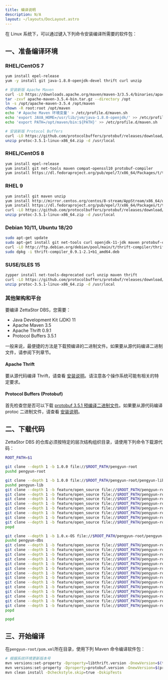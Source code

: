 ```yaml
---
title: 编译说明
description: N/A
layout: ~/layouts/DocLayout.astro
---
```


在 Linux 系统下，可以通过键入下列命令安装编译所需要的软件包：

## 一、准备编译环境

### RHEL/CentOS 7
```bash
yum install epel-release
yum -y install git java-1.8.0-openjdk-devel thrift curl unzip

# 安装新版 Apache Maven
curl -LO https://downloads.apache.org/maven/maven-3/3.5.4/binaries/apache-maven-3.5.4-bin.tar.gz
tar -zxvf apache-maven-3.5.4-bin.tar.gz --directory /opt
ln -s /opt/apache-maven-3.5.4 /opt/maven
chown -R root:root /opt/maven
echo '# Apache Maven 环境变量' > /etc/profile.d/maven.sh
echo 'export JAVA_HOME=/usr/lib/jvm/java-1.8.0-openjdk/' >> /etc/profile.d/maven.sh
echo 'export PATH=/opt/maven/bin:${PATH}' >> /etc/profile.d/maven.sh

# 安装新版 Protocol Buffers
curl -LO https://github.com/protocolbuffers/protobuf/releases/download/v3.5.1/protoc-3.5.1-linux-x86_64.zip
unzip protoc-3.5.1-linux-x86_64.zip -d /usr/local
```

### RHEL/CentOS 8
```bash
yum install epel-release
yum install git net-tools maven compat-openssl10 protobuf-compiler
yum install https://dl.fedoraproject.org/pub/epel/7/x86_64/Packages/t/thrift-0.9.1-15.el7.x86_64.rpm
```

### RHEL 9
```bash
yum install git maven unzip
yum install http://mirror.centos.org/centos/8-stream/AppStream/x86_64/os/Packages/compat-openssl10-1.0.2o-3.el8.x86_64.rpm
yum install https://dl.fedoraproject.org/pub/epel/7/x86_64/Packages/t/thrift-0.9.1-15.el7.x86_64.rpm
curl -LO https://github.com/protocolbuffers/protobuf/releases/download/v3.5.1/protoc-3.5.1-linux-x86_64.zip
unzip protoc-3.5.1-linux-x86_64.zip -d /usr/local
```

### Debian 10/11, Ubuntu 18/20
```bash
sudo apt-get update
sudo apt-get install git net-tools curl openjdk-11-jdk maven protobuf-compiler
curl -LO http://ftp.debian.org/debian/pool/main/t/thrift-compiler/thrift-compiler_0.9.1-2.1+b1_amd64.deb
sudo dpkg -i thrift-compiler_0.9.1-2.1+b1_amd64.deb
```

### SUSE/SLES 15
```bash
zypper install net-tools-deprecated curl unzip maven thrift
curl -LO https://github.com/protocolbuffers/protobuf/releases/download/v3.5.1/protoc-3.5.1-linux-x86_64.zip
unzip protoc-3.5.1-linux-x86_64.zip -d /usr/local
```

### 其他架构和平台
要编译 ZettaStor DBS，您需要：
- Java Development Kit (JDK) 11
- Apache Maven 3.5
- Apache Thrift 0.9.1
- Protocol Buffers 3.5.1

一般来说，最便捷的方法是下载预编译的二进制文件。如果要从源代码编译二进制文件，请参阅下列章节。

#### Apache Thrift
要从源代码编译 Thrift，请查看 [安装说明](https://thrift.apache.org/docs/install/)。请注意各个操作系统可能有相关的特定要求。

#### Protocol Buffers (Protobuf)
首先检查您是否可以下载 [protobuf 3.5.1 预编译二进制文件](https://github.com/protocolbuffers/protobuf/releases/tag/v3.5.1)。如果要从源代码编译 protoc 二进制文件，请查看 [安装说明](https://github.com/protocolbuffers/protobuf/blob/main/src/README.md)。

## 二、下载代码
ZettaStor DBS 的仓库必须按特定的层次结构组织目录，请使用下列命令下载源代码：
```bash
ROOT_PATH=$1

git clone --depth 1 -b 1.0.0 file://$ROOT_PATH/pengyun-root
pushd pengyun-root

git clone --depth 1 -b 1.0.0 file://$ROOT_PATH/pengyun-root/pengyun-lib
pushd pengyun-lib
git clone --depth 1 -b feature/open_source file://$ROOT_PATH/pengyun-root/pengyun-lib/pengyun-core
git clone --depth 1 -b feature/open_source file://$ROOT_PATH/pengyun-root/pengyun-lib/pengyun-database_core
git clone --depth 1 -b feature/open_source file://$ROOT_PATH/pengyun-root/pengyun-lib/pengyun-models
git clone --depth 1 -b feature/open_source file://$ROOT_PATH/pengyun-root/pengyun-lib/pengyun-dih_model
git clone --depth 1 -b feature/open_source file://$ROOT_PATH/pengyun-root/pengyun-lib/pengyun-dih_client
git clone --depth 1 -b feature/open_source file://$ROOT_PATH/pengyun-root/pengyun-lib/pengyun-query_log
git clone --depth 1 -b feature/open_source file://$ROOT_PATH/pengyun-root/pengyun-lib/pengyun-configuration
git clone --depth 1 -b feature/open_source file://$ROOT_PATH/pengyun-root/pengyun-lib/pengyun-monitor_common
popd

git clone --depth 1 -b 1.0.x-OS file://$ROOT_PATH/pengyun-root/pengyun-dbs
pushd pengyun-dbs
git clone --depth 1 -b feature/open_source file://$ROOT_PATH/pengyun-root/pengyun-dbs/dbs-dnmodel
git clone --depth 1 -b feature/open_source file://$ROOT_PATH/pengyun-root/pengyun-dbs/dbs-models_related
git clone --depth 1 -b feature/open_source file://$ROOT_PATH/pengyun-root/pengyun-dbs/pengyun-driver_core
git clone --depth 1 -b feature/open_source file://$ROOT_PATH/pengyun-root/pengyun-dbs/pengyun-coordinator
git clone --depth 1 -b feature/open_source file://$ROOT_PATH/pengyun-root/pengyun-dbs/pengyun-infocenter
git clone --depth 1 -b feature/open_source file://$ROOT_PATH/pengyun-root/pengyun-dbs/pengyun-drivercontainer
git clone --depth 1 -b feature/open_source file://$ROOT_PATH/pengyun-root/pengyun-dbs/pengyun-deployment_daemon
git clone --depth 1 -b feature/open_source file://$ROOT_PATH/pengyun-root/pengyun-dbs/pengyun-system_daemon
git clone --depth 1 -b feature/open_source file://$ROOT_PATH/pengyun-root/pengyun-dbs/pengyun-datanode_core
git clone --depth 1 -b feature/open_source file://$ROOT_PATH/pengyun-root/pengyun-dbs/pengyun-datanode_service
git clone --depth 1 -b feature/open_source file://$ROOT_PATH/pengyun-root/pengyun-dbs/pengyun-datanode
git clone --depth 1 -b feature/open_source file://$ROOT_PATH/pengyun-root/pengyun-dbs/pengyun-webservice_adapter
git clone --depth 1 -b feature/open_source file://$ROOT_PATH/pengyun-root/pengyun-dbs/pengyun-utils
git clone --depth 1 -b feature/open_source file://$ROOT_PATH/pengyun-root/pengyun-dbs/pengyun-console
popd

popd
```

## 三、开始编译
在`pengyun-root/pom.xml`所在目录，使用下列 Maven 命令编译软件包：
```bash
# 根据系统环境更新版本号
mvn versions:set-property -Dproperty=libthrift.version -DnewVersion=$(thrift --version | awk '{print $3}')
mvn versions:set-property -Dproperty=protobuf.version -DnewVersion=$(protoc --version | awk '{print $2}')
mvn clean install -Dcheckstyle.skip=true -DskipTests
```